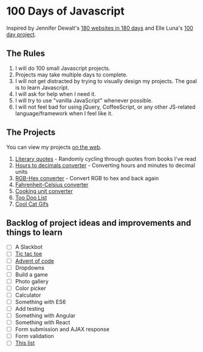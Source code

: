 # 100 Days of Javascript

Inspired by Jennifer Dewalt's [180 websites in 180 days](http://jenniferdewalt.com/index.html) and Elle Luna's [100 day project](https://thegreatdiscontent.com/100days).

## The Rules

1. I will do 100 small Javascript projects.
2. Projects may take multiple days to complete.
3. I will not get distracted by trying to visually design my projects. The goal is to learn Javascript.
4. I will ask for help when I need it.
5. I will try to use "vanilla JavaScript" whenever possible.
5. I will not feel bad for using jQuery, CoffeeScript, or any other JS-related language/framework when I feel like it. 

## The Projects

You can view my projects [on the web](http://jessica-eldredge.com/100-days-of-javascript/).

1. [Literary quotes](http://jessica-eldredge.com/literary-notes/) - Randomly cycling through quotes from books I've read
2. [Hours to decimals converter](http://jessica-eldredge.com/hours-to-decimals/) - Converting hours and minutes to decimal units
3. [RGB-Hex converter](http://jessica-eldredge.com/rgb-hex-converter/) - Convert RGB to hex and back again
4. [Fahrenheit-Celsius converter](http://jessica-eldredge.com/fahrenheit-celsius-converter/)
5. [Cooking unit converter](http://jessica-eldredge.com/cooking-unit-converter/)
6. [Too Doo List](http://jessica-eldredge.com/too-doo-list/)
7. [Cool Cat Gifs](http://jessica-eldredge.com/cat-viewer/)

## Backlog of project ideas and improvements and things to learn

- [ ] A Slackbot
- [ ] [Tic tac toe](http://www.theodinproject.com/javascript-and-jquery/tic-tac-toe)
- [ ] [Advent of code](http://adventofcode.com/)
- [ ] Dropdowns
- [ ] Build a game
- [ ] Photo gallery
- [ ] Color picker
- [ ] Calculator
- [ ] Something with ES6
- [ ] Add testing
- [ ] Something with Angular
- [ ] Something with React
- [ ] Form submission and AJAX response
- [ ] Form validation
- [ ] [This list](http://www.dreamincode.net/forums/topic/78802-martyr2s-mega-project-ideas-list/)
